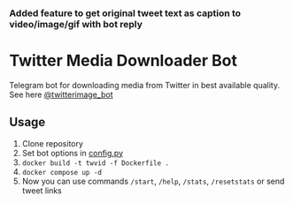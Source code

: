 ### Added feature to get original tweet text as caption to video/image/gif with bot reply

# Twitter Media Downloader Bot
Telegram bot for downloading media from Twitter in best available quality. See here [@twitterimage_bot](http://t.me/twitterimage_bot)

## Usage
1. Clone repository
2. Set bot options in [config.py](https://github.com/skrimix/twitter_downloader_bot/blob/master/config.py)
3. `docker build -t twvid -f Dockerfile .`
4. `docker compose up -d`
5. Now you can use commands `/start`, `/help`, `/stats`, `/resetstats` or send tweet links
